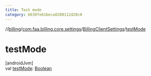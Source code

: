 ```yaml
---
title: Test mode
category: 6639fe61beca8200112d20c0
---
```


//[billing](../../../index.md)/[com.faa.billing.core.settings](../index.md)/[BillingClientSettings](index.md)/[testMode](test-mode.md)

# testMode

[androidJvm]\
val [testMode](test-mode.md): [Boolean](https://kotlinlang.org/api/latest/jvm/stdlib/kotlin/-boolean/index.html)

